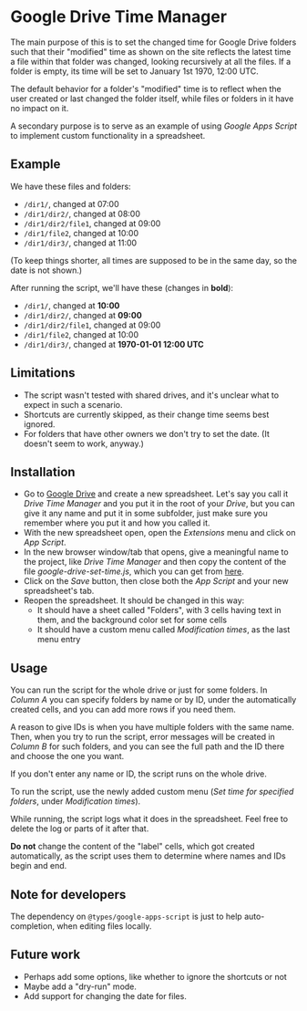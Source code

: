 # Google Drive Time Manager

The main purpose of this is to set the changed time for Google Drive folders such that their "modified" time as 
shown on the site reflects the latest time a file within that folder was changed, looking recursively at all the files.
If a folder is empty, its time will be set to January 1st 1970, 12:00 UTC.

The default behavior for a folder's "modified" time is to reflect when the user created or last changed the folder 
itself, while files or folders in it have no impact on it.
  
A secondary purpose is to serve as an example of using *Google Apps Script* to implement custom functionality in a
spreadsheet.

## Example
We have these files and folders:
* `/dir1/`, changed at 07:00
* `/dir1/dir2/`, changed at 08:00
* `/dir1/dir2/file1`, changed at 09:00
* `/dir1/file2`, changed at 10:00
* `/dir1/dir3/`, changed at 11:00

(To keep things shorter, all times are supposed to be in the same day, so the date is not shown.)
   
After running the script, we'll have these (changes in **bold**):
* `/dir1/`, changed at **10:00**
* `/dir1/dir2/`, changed at **09:00**
* `/dir1/dir2/file1`, changed at 09:00
* `/dir1/file2`, changed at 10:00
* `/dir1/dir3/`, changed at **1970-01-01 12:00 UTC**

## Limitations
* The script wasn't tested with shared drives, and it's unclear what to expect in such a scenario.
* Shortcuts are currently skipped, as their change time seems best ignored.
* For folders that have other owners we don't try to set the date. (It doesn't seem to work, anyway.)

## Installation
* Go to [Google Drive](https://drive.google.com/drive/) and create a new spreadsheet. Let's say you call it *Drive
  Time Manager* and you put it in the root of your *Drive*, but you can give it any name and put it in some subfolder,
  just make sure you remember where you put it and how you called it.
* With the new spreadsheet open, open the *Extensions* menu and click on *App Script*.
* In the new browser window/tab that opens, give a meaningful name to the project, like *Drive Time Manager* and then 
copy the content of the file *google-drive-set-time.js*, which you can get from [here](https://raw.githubusercontent.com/mciobanu/GDriveTimeManager/main/google-drive-set-time.js).
* Click on the *Save* button, then close both the *App Script* and your new spreadsheet's tab.
* Reopen the spreadsheet. It should be changed in this way:
  * It should have a sheet called "Folders", with 3 cells having text in them, and the background color set for some cells 
  * It should have a custom menu called *Modification times*, as the last menu entry

## Usage
You can run the script for the whole drive or just for some folders. In *Column A* you can specify folders by name
or by ID, under the automatically created cells, and you can add more rows if you need them.

A reason to give IDs is when you have multiple folders with the same name. Then, when you try to run the script,
error messages will be created in *Column B* for such folders, and you can see the full path and the ID there and 
choose the one you want.

If you don't enter any name or ID, the script runs on the whole drive.

To run the script, use the newly added custom menu (*Set time for specified folders*, under *Modification times*).

While running, the script logs what it does in the spreadsheet. Feel free to delete the log or parts of it after that.

**Do not** change the content of the "label" cells, which got created automatically, as the script uses them to 
determine where names and IDs begin and end.

## Note for developers
The dependency on `@types/google-apps-script` is just to help auto-completion, when editing files locally.

## Future work
* Perhaps add some options, like whether to ignore the shortcuts or not
* Maybe add a "dry-run" mode.
* Add support for changing the date for files.
